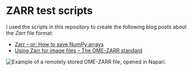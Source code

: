 # ZARR test scripts

I used the scripts in this repository to create the following blog posts about the _Zarr_ file format:

* [Zarr – or: How to save NumPy arrays](https://www.fabriziomusacchio.com/blog/2022-10-19-Zarr_for_NumPy_arrays)
* [Using Zarr for image files – The OME-ZARR standard](https://www.fabriziomusacchio.com/blog/2022-10-24-Zarr_and_images)


![](https://www.fabriziomusacchio.com/assets/images/posts/Zarr/Napari_remote_load.gif "Example of a remotely stored OME-ZARR file, opened in Napari.")